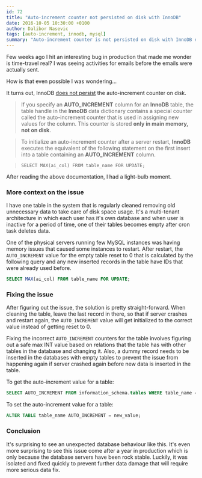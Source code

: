 ```yaml
---
id: 72
title: "Auto-increment counter not persisted on disk with InnoDB"
date: 2016-10-05 10:30:00 +0100
author: Dalibor Nasevic
tags: [auto-increment, innodb, mysql]
summary: "Auto-increment counter is not persisted on disk with InnoDB engine. That can lead to some surprising bugs like what this story is about."
---
```


Few weeks ago I hit an interesting bug in production that made me wonder is time-travel real? I was seeing activities for emails before the emails were actually sent.

How is that even possible I was wondering...

It turns out, InnoDB [does not persist](http://dev.mysql.com/doc/refman/5.7/en/innodb-auto-increment-handling.html) the auto-increment counter on disk.

> If you specify an <strong>AUTO_INCREMENT</strong> column for an <strong>InnoDB</strong> table, the table handle in the <strong>InnoDB</strong> data dictionary contains a special counter called the auto-increment counter that is used in assigning new values for the column. This counter is stored <strong>only in main memory, not on disk</strong>.

> To initialize an auto-increment counter after a server restart, <strong>InnoDB</strong> executes the equivalent of the following statement on the first insert into a table containing an <strong>AUTO_INCREMENT</strong> column.

> `SELECT MAX(ai_col) FROM table_name FOR UPDATE;`

After reading the above documentation, I had a light-bulb moment.


### More context on the issue

I have one table in the system that is regularly cleaned removing old unnecessary data to take care of disk space usage. It's a multi-tenant architecture in which each user has it's own database and when user is inactive for a period of time, one of their tables becomes empty after cron task deletes data.

One of the physical servers running few MySQL instances was having memory issues that caused some instances to restart. After restart, the `AUTO_INCREMENT` value for the empty table reset to 0 that is calculated by the following query and any new inserted records in the table have IDs that were already used before.

```sql
SELECT MAX(ai_col) FROM table_name FOR UPDATE;
```


### Fixing the issue

After figuring out the issue, the solution is pretty straight-forward. When cleaning the table, leave the last record in there, so that if server crashes and restart again, the `AUTO_INCREMENT` value will get initialized to the correct value instead of getting reset to 0.

Fixing the incorrect `AUTO_INCREMENT` counters for the table involves figuring out a safe max INT value based on relations that the table has with other tables in the database and changing it. Also, a dummy record needs to be inserted in the databases with empty tables to prevent the issue from happening again if server crashed again before new data is inserted in the table.

To get the auto-increment value for a table:

```sql
SELECT AUTO_INCREMENT FROM information_schema.tables WHERE table_name = 'table_name' AND table_schema = DATABASE();
```

To set the auto-increment value for a table:

```sql
ALTER TABLE table_name AUTO_INCREMENT = new_value;
```


### Conclusion

It's surprising to see an unexpected database behaviour like this. It's even more surprising to see this issue come after a year in production which is only because the database servers have been rock stable. Luckily, it was isolated and fixed quickly to prevent further data damage that will require more serious data fix.
